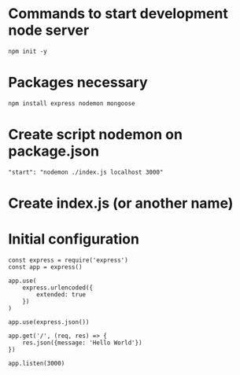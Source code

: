 # Commands to start development node server
```
npm init -y

```
# Packages necessary 
```
npm install express nodemon mongoose

```
# Create script nodemon on package.json
```
"start": "nodemon ./index.js localhost 3000"
```
# Create index.js (or another name)

# Initial configuration
```
const express = require('express')
const app = express()

app.use(
    express.urlencoded({
        extended: true
    })
)

app.use(express.json())

app.get('/', (req, res) => {
    res.json({message: 'Hello World'})
})

app.listen(3000)

```